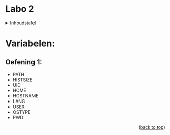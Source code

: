 # Labo 2 



<div id="top"></div>

<details>
  <summary>Inhoudstafel</summary>
  <b> Variabelen: </b>
	<ol>
		<li>
		<a href="#oefening1">Oefening 1</a>
		</li>
		<li>
		<a href="#oefening2">Oefening 2</a>
		</li>
		<li>
		<a href="#oefening3">Oefening 3</a>
		</li>
		<li>
		<a href="#oefening4">Oefening 4</a>
		</li>
		<li>
		<a href="#oefening5">Oefening 5</a>
		</li>
		<li>
		<a href="#oefening6">Oefening 6</a>
		</li>
		<li>
		<a href="#oefening7">Oefening 7</a>
		</li>
	</ol>
	<b>Eigenaars en groepseigenaars veranderen: </b>
	<ol>
		<li>
		<a href="#oefening8">Oefening 1</a>
		</li>
		<li>
		<a href="#oefening9">Oefening 2</a>
		</li>
		<li>
		<a href="#oefening10">Oefening 3</a>
		</li>
		<li>
		<a href="#oefening11">Oefening 4</a>
		</li>
		<li>
		<a href="#oefening12">Oefening 5</a>
		</li>
		<li>
		<a href="#oefening13">Oefening 6</a>
		</li>
		<li>
		<a href="#oefening14">Oefening 7</a>
		</li>
		<li>
		<a href="#oefening15">Oefening 8</a>
		</li>
		<li>
		<a href="#oefening16">Oefening 9</a>
		</li>
		<li>
		<a href="#oefening17">Oefening 10</a>
		</li>
		<li>
		<a href="#oefening18">Oefening 11</a>
		</li>
		<li>
		<a href="#oefening19">Oefening 12</a>
		</li>
	</ol>
</details>

<div id="oefening1"> </div>

# Variabelen:

## Oefening 1:
- PATH
- HISTSIZE
- UID
- HOME
- HOSTNAME
- LANG
- USER
- OSTYPE
- PWD

 <p align="right">(<a href="#top">back to top</a>)</p>

<div id="oefening2"> </div>